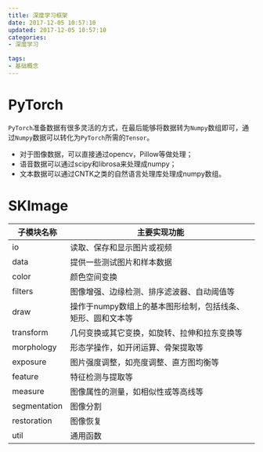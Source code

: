 ```yaml
---
title: 深度学习框架
date: 2017-12-05 10:57:10
updated: 2017-12-05 10:57:10
categories:
- 深度学习

tags:
- 基础概念
---
```


# PyTorch

`PyTorch`准备数据有很多灵活的方式，在最后能够将数据转为`Numpy`数组即可，通过`Numpy`数据可以转化为`PyTorch`所需的`Tensor`。

- 对于图像数据，可以直接通过opencv，Pillow等做处理；
- 语音数据可以通过scipy和librosa来处理成numpy；
- 文本数据可以通过CNTK之类的自然语言处理库处理成numpy数组。
<!-- more -->
# SKImage
| 子模块名称        | 主要实现功能                           |
| ------------ | -------------------------------- |
| io           | 读取、保存和显示图片或视频                    |
| data         | 提供一些测试图片和样本数据                    |
| color        | 颜色空间变换                           |
| filters      | 图像增强、边缘检测、排序滤波器、自动阈值等            |
| draw         | 操作于numpy数组上的基本图形绘制，包括线条、矩形、圆和文本等 |
| transform    | 几何变换或其它变换，如旋转、拉伸和拉东变换等           |
| morphology   | 形态学操作，如开闭运算、骨架提取等                |
| exposure     | 图片强度调整，如亮度调整、直方图均衡等              |
| feature      | 特征检测与提取等                         |
| measure      | 图像属性的测量，如相似性或等高线等                |
| segmentation | 图像分割                             |
| restoration  | 图像恢复                             |
| util         | 通用函数                             |
